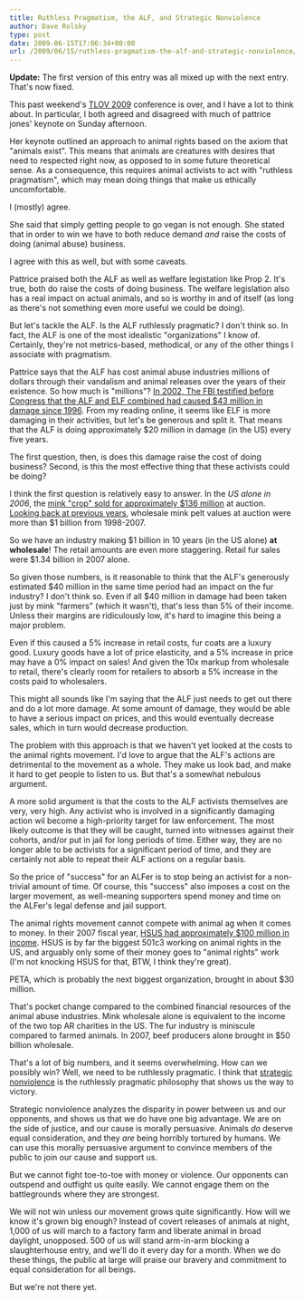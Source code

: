 ```yaml
---
title: Ruthless Pragmatism, the ALF, and Strategic Nonviolence
author: Dave Rolsky
type: post
date: 2009-06-15T17:06:34+00:00
url: /2009/06/15/ruthless-pragmatism-the-alf-and-strategic-nonviolence/
---
```

**Update:** The first version of this entry was all mixed up with the next entry. That's now fixed.

This past weekend's [TLOV 2009][1] conference is over, and I have a lot to think about. In particular, I both agreed and disagreed with much of pattrice jones' keynote on Sunday afternoon.

Her keynote outlined an approach to animal rights based on the axiom that "animals exist". This means that animals are creatures with desires that need to respected right now, as opposed to in some future theoretical sense. As a consequence, this requires animal activists to act with "ruthless pragmatism", which may mean doing things that make us ethically uncomfortable.

I (mostly) agree.

She said that simply getting people to go vegan is not enough. She stated that in order to win we have to both reduce demand _and_ raise the costs of doing (animal abuse) business.

I agree with this as well, but with some caveats.

Pattrice praised both the ALF as well as welfare legistation like Prop 2. It's true, both do raise the costs of doing business. The welfare legislation also has a real impact on actual animals, and so is worthy in and of itself (as long as there's not something even more useful we could be doing).

But let's tackle the ALF. Is the ALF ruthlessly pragmatic? I don't think so. In fact, the ALF is one of the most idealistic "organizations" I know of. Certainly, they're not metrics-based, methodical, or any of the other things I associate with pragmatism.

Pattrice says that the ALF has cost animal abuse industries millions of dollars through their vandalism and animal releases over the years of their existence. So how much is "millions"? [In 2002, The FBI testified before Congress that the ALF and ELF combined had caused $43 million in damage since 1996][2]. From my reading online, it seems like ELF is more damaging in their activities, but let's be generous and split it. That means that the ALF is doing approximately $20 million in damage (in the US) every five years.

The first question, then, is does this damage raise the cost of doing business? Second, is this the most effective thing that these activists could be doing?

I think the first question is relatively easy to answer. In the _US alone in 2006_, the [mink "crop" sold for approximately $136 million][3] at auction. [Looking back at previous years][4], wholesale mink pelt values at auction were more than $1 billion from 1998-2007.

So we have an industry making $1 billion in 10 years (in the US alone) **at wholesale**! The retail amounts are even more staggering. Retail fur sales were $1.34 billion in 2007 alone.

So given those numbers, is it reasonable to think that the ALF's generously estimated $40 million in the same time period had an impact on the fur industry? I don't think so. Even if all $40 million in damage had been taken just by mink "farmers" (which it wasn't), that's less than 5% of their income. Unless their margins are ridiculously low, it's hard to imagine this being a major problem.

Even if this caused a 5% increase in retail costs, fur coats are a luxury good. Luxury goods have a lot of price elasticity, and a 5% increase in price may have a 0% impact on sales! And given the 10x markup from wholesale to retail, there's clearly room for retailers to absorb a 5% increase in the costs paid to wholesalers.

This might all sounds like I'm saying that the ALF just needs to get out there and do a lot more damage. At some amount of damage, they would be able to have a serious impact on prices, and this would eventually decrease sales, which in turn would decrease production.

The problem with this approach is that we haven't yet looked at the costs to the animal rights movement. I'd love to argue that the ALF's actions are detrimental to the movement as a whole. They make us look bad, and make it hard to get people to listen to us. But that's a somewhat nebulous argument.

A more solid argument is that the costs to the ALF activists themselves are very, very high. Any activist who is involved in a significantly damaging action wil become a high-priority target for law enforcement. The most likely outcome is that they will be caught, turned into witnesses against their cohorts, and/or put in jail for long periods of time. Either way, they are no longer able to be activists for a significant period of time, and they are certainly not able to repeat their ALF actions on a regular basis.

So the price of "success" for an ALFer is to stop being an activist for a non-trivial amount of time. Of course, this "success" also imposes a cost on the larger movement, as well-meaning supporters spend money and time on the ALFer's legal defense and jail support.

The animal rights movement cannot compete with animal ag when it comes to money. In their 2007 fiscal year, [HSUS had approximately $100 million in income][5]. HSUS is by far the biggest 501c3 working on animal rights in the US, and arguably only some of their money goes to "animal rights" work (I'm not knocking HSUS for that, BTW, I think they're great).

PETA, which is probably the next biggest organization, brought in about $30 million.

That's pocket change compared to the combined financial resources of the animal abuse industries. Mink wholesale alone is equivalent to the income of the two top AR charities in the US. The fur industry is miniscule compared to farmed animals. In 2007, beef producers alone brought in $50 billion wholesale.

That's a lot of big numbers, and it seems overwhelming. How can we possibly win? Well, we need to be ruthlessly pragmatic. I think that [strategic nonviolence][6] is the ruthlessly pragmatic philosophy that shows us the way to victory.

Strategic nonviolence analyzes the disparity in power between us and our opponents, and shows us that we do have one big advantage. We are on the side of justice, and our cause is morally persuasive. Animals _do_ deserve equal consideration, and they _are_ being horribly tortured by humans. We can use this morally persuasive argument to convince members of the public to join our cause and support us.

But we cannot fight toe-to-toe with money or violence. Our opponents can outspend and outfight us quite easily. We cannot engage them on the battlegrounds where they are strongest.

We will not win unless our movement grows quite significantly. How will we know it's grown big enough? Instead of covert releases of animals at night, 1,000 of us will march to a factory farm and liberate animal in broad daylight, unopposed. 500 of us will stand arm-in-arm blocking a slaughterhouse entry, and we'll do it every day for a month. When we do these things, the public at large will praise our bravery and commitment to equal consideration for all beings.

But we're not there yet.

 [1]: http://www.tlov.org/tlov2009
 [2]: http://www.fbi.gov/congress/congress02/jarboe021202.htm
 [3]: http://www.furcommission.com/resource/perspect999ci.htm
 [4]: http://www.furcommission.com/farming/production.htm
 [5]: http://www.hsus.org/about_us/annual_reports_financial/annual_reports_financial_statements.html
 [6]: http://www.exploreveg.org/help/activist/snv